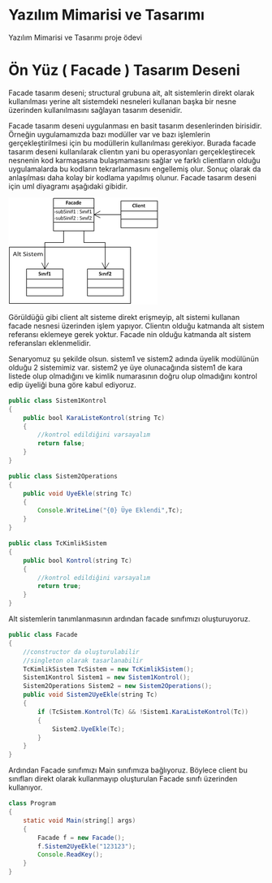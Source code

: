 # Yazılım Mimarisi ve Tasarımı

Yazılım Mimarisi ve Tasarımı proje ödevi

# Ön Yüz ( Facade ) Tasarım Deseni

  Facade tasarım deseni; structural grubuna ait, alt sistemlerin direkt olarak kullanılması yerine alt sistemdeki nesneleri kullanan başka bir nesne üzerinden kullanılmasını sağlayan tasarım desenidir.

  Facade tasarım deseni uygulanması en basit tasarım desenlerinden birisidir. Örneğin uygulamamızda bazı modüller var ve bazı işlemlerin gerçekleştirilmesi için bu modüllerin kullanılması gerekiyor. Burada facade tasarım deseni kullanılarak clientın yani bu operasyonları gerçekleştirecek nesnenin kod karmaşasına bulaşmamasını sağlar ve farklı clientların olduğu uygulamalarda bu kodların tekrarlanmasını engellemiş olur. Sonuç olarak da anlaşılması daha kolay bir kodlama yapılmış olunur. Facade tasarım deseni için uml diyagramı aşağıdaki gibidir.

![Image of Class](https://github.com/okcain/yazilim-mimarisi-ve-tasarimi/blob/master/facade_uml.png)

  Görüldüğü gibi client alt sisteme direkt erişmeyip, alt sistemi kullanan facade nesnesi üzerinden işlem yapıyor. Clientın olduğu katmanda alt sistem referansı eklemeye gerek yoktur. Facade nin olduğu katmanda alt sistem referansları eklenmelidir.

   Senaryomuz şu şekilde olsun. sistem1 ve sistem2 adında üyelik modülünün olduğu 2 sistemimiz var. sistem2 ye üye olunacağında sistem1 de kara listede olup olmadığını ve kimlik numarasının doğru olup olmadığını kontrol edip üyeliği buna göre kabul ediyoruz.

```java
public class Sistem1Kontrol
{
    public bool KaraListeKontrol(string Tc)
    {
        //kontrol edildiğini varsayalım
        return false;
    }
}
```

```java
public class Sistem2Operations
{
    public void UyeEkle(string Tc)
    {
        Console.WriteLine("{0} Üye Eklendi",Tc);
    }
}
```

```java
public class TcKimlikSistem
{
    public bool Kontrol(string Tc)
    {
        //kontrol edildiğini varsayalım
        return true;
    }
}
```

Alt sistemlerin tanımlanmasının ardından facade sınıfımızı oluşturuyoruz.

```java
public class Facade
{
    //constructor da oluşturulabilir
    //singleton olarak tasarlanabilir
    TcKimlikSistem TcSistem = new TcKimlikSistem();
    Sistem1Kontrol Sistem1 = new Sistem1Kontrol();
    Sistem2Operations Sistem2 = new Sistem2Operations();
    public void Sistem2UyeEkle(string Tc)
    {
        if (TcSistem.Kontrol(Tc) && !Sistem1.KaraListeKontrol(Tc))
        {
            Sistem2.UyeEkle(Tc);
        }
    }
}
```

Ardından Facade sınıfımızı Main sınıfımıza bağlıyoruz. Böylece client bu sınıfları direkt olarak kullanmayıp oluşturulan Facade sınıfı üzerinden kullanıyor.

```java
class Program
{
    static void Main(string[] args)
    {
        Facade f = new Facade();
        f.Sistem2UyeEkle("123123");
        Console.ReadKey();
    }
}
```
